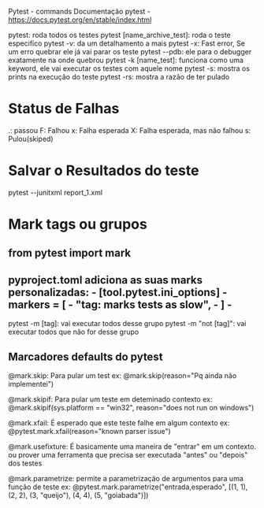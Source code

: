 Pytest - commands
Documentação pytest - https://docs.pytest.org/en/stable/index.html

pytest: roda todos os testes
pytest [name_archive_test]: roda o teste especifico
pytest -v: da um detalhamento a mais
pytest -x: Fast error, Se um erro quebrar ele já vai parar os teste
pytest --pdb: ele para o debugger exatamente na onde quebrou
pytest -k [name_test]: funciona como uma keyword, ele vai executar os testes com aquele nome
pytest -s: mostra os prints na execução do teste
pytest -rs: mostra a razão de ter pulado


# Status de Falhas
.: passou
F: Falhou
x: Falha esperada
X: Falha esperada, mas não falhou
s: Pulou(skiped)


# Salvar o Resultados do teste
pytest --junitxml report_1.xml


# Mark tags ou grupos 

from pytest import mark
--------------------------------------------------------
pyproject.toml adiciona as suas marks personalizadas:  -
[tool.pytest.ini_options]                              -
markers = [                                            -
    "tag: marks tests as slow",                        -
]                                                      -
--------------------------------------------------------
pytest -m [tag]: vai executar todos desse grupo
pytest -m "not [tag]": vai executar todos que não for desse grupo

## Marcadores defaults do pytest

@mark.skip: Para pular um test
ex: @mark.skip(reason="Pq ainda não implementei")

@mark.skipif: Para pular um teste em deteminado contexto
ex: @mark.skipif(sys.platform == "win32", reason="does not run on windows")

@mark.xfail: É esperado que este teste falhe em algum contexto
ex: @pytest.mark.xfail(reason="known parser issue")

@mark.usefixture: É basicamente uma maneira de "entrar" em um contexto. ou prover uma ferramenta que precisa ser executada "antes" ou "depois" dos testes 

@mark.parametrize: permite a parametrização de argumentos para uma função de teste
ex: @pytest.mark.parametrize("entrada,esperado", [(1, 1), (2, 2), (3, "queijo"), (4, 4), (5, "goiabada")])







